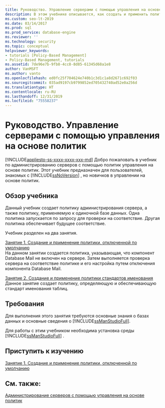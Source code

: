 ```yaml
---
title: Руководство. Управление серверами с помощью управления на основе политик
description: В этом учебнике описывается, как создать и применить политику, отключенную по умолчанию, и политику именования.
ms.custom: seo-lt-2019
ms.date: 03/14/2017
ms.prod: sql
ms.prod_service: database-engine
ms.reviewer: ''
ms.technology: security
ms.topic: conceptual
helpviewer_keywords:
- tutorials [Policy-Based Management]
- Policy-Based Management, tutorials
ms.assetid: 7de96e7b-9fb8-4cc8-8d85-61345d68a1e8
author: VanMSFT
ms.author: vanto
ms.openlocfilehash: ed0fc25f704624e740b1c3d1c1a8d2671c692f03
ms.sourcegitcommit: 035ad9197cb9799852ed705432740ad52e0a256d
ms.translationtype: HT
ms.contentlocale: ru-RU
ms.lasthandoff: 12/31/2019
ms.locfileid: "75558237"
---
```

# <a name="tutorial-managing-servers-using-policy-based-management"></a>Руководство. Управление серверами с помощью управления на основе политик
[!INCLUDE[appliesto-ss-xxxx-xxxx-xxx-md](../../includes/appliesto-ss-xxxx-xxxx-xxx-md.md)]
Добро пожаловать в учебник по администрированию серверов с помощью политик управления на основе политик. Этот учебник предназначен для пользователей, знакомых с [!INCLUDE[ssNoVersion](../../includes/ssnoversion-md.md)] , но новичков в управлении на основе политик.  
  
## <a name="what-you-will-learn"></a>Обзор учебника  
Данный учебник создает политику администрирования сервера, а также политику, применяемую к одиночной базе данных. Одна политика запускается по запросу для проверки на соответствие. Другая политика обеспечивает будущее соответствие.  
  
Учебник разделен на два занятия.  
  
[Занятие 1. Создание и применение политики, отключенной по умолчанию](../../relational-databases/policy-based-management/lesson-1-create-and-apply-an-off-by-default-policy.md)  
На данном занятии создается политика, указывающая, что компонент Database Mail не включен на сервере. Затем выполняется проверка сервера на соответствие политике и его настройка путем отключения компонента Database Mail.  
  
[Занятие 2. Создание и применение политики стандартов именования](../../relational-databases/policy-based-management/lesson-2-create-and-apply-a-naming-standards-policy.md)  
Данное занятие создает политику, определяющую и обеспечивающую стандарт именования таблиц.  
  
## <a name="requirements"></a>Требования  
Для выполнения этого занятия требуются основные знания о базах данных и основные сведения о [!INCLUDE[ssManStudioFull](../../includes/ssmanstudiofull-md.md)].  
  
Для работы с этим учебником необходима установка среды [!INCLUDE[ssManStudioFull](../../includes/ssmanstudiofull-md.md)] .  
  
## <a name="start-the-tutorial"></a>Приступить к изучению  
[Занятие 1. Создание и применение политики, отключенной по умолчанию](../../relational-databases/policy-based-management/lesson-1-create-and-apply-an-off-by-default-policy.md)  
  
## <a name="see-also"></a>См. также:  
[Администрирование серверов с помощью управления на основе политик](../../relational-databases/policy-based-management/administer-servers-by-using-policy-based-management.md)  
  
  
  
